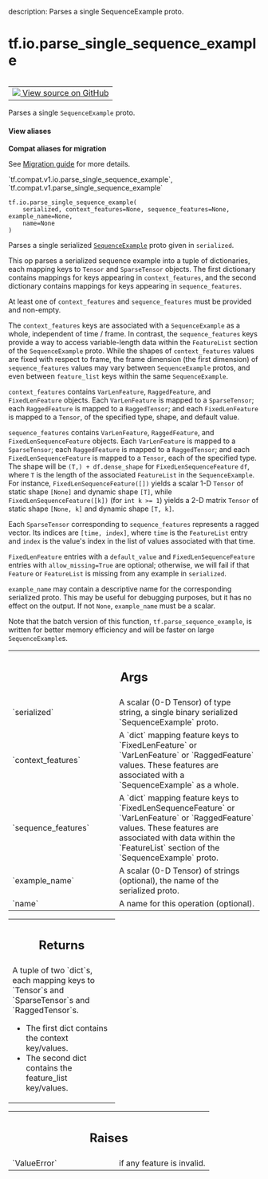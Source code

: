 description: Parses a single SequenceExample proto.

<div itemscope itemtype="http://developers.google.com/ReferenceObject">
<meta itemprop="name" content="tf.io.parse_single_sequence_example" />
<meta itemprop="path" content="Stable" />
</div>

# tf.io.parse_single_sequence_example

<!-- Insert buttons and diff -->

<table class="tfo-notebook-buttons tfo-api nocontent" align="left">
<td>
  <a target="_blank" href="https://github.com/tensorflow/tensorflow/blob/r2.4/tensorflow/python/ops/parsing_ops.py#L698-L808">
    <img src="https://www.tensorflow.org/images/GitHub-Mark-32px.png" />
    View source on GitHub
  </a>
</td>
</table>



Parses a single `SequenceExample` proto.

<section class="expandable">
  <h4 class="showalways">View aliases</h4>
  <p>
<b>Compat aliases for migration</b>
<p>See
<a href="https://www.tensorflow.org/guide/migrate">Migration guide</a> for
more details.</p>
<p>`tf.compat.v1.io.parse_single_sequence_example`, `tf.compat.v1.parse_single_sequence_example`</p>
</p>
</section>

<pre class="devsite-click-to-copy prettyprint lang-py tfo-signature-link">
<code>tf.io.parse_single_sequence_example(
    serialized, context_features=None, sequence_features=None, example_name=None,
    name=None
)
</code></pre>



<!-- Placeholder for "Used in" -->

Parses a single serialized [`SequenceExample`](https://www.tensorflow.org/code/tensorflow/core/example/example.proto)
proto given in `serialized`.

This op parses a serialized sequence example into a tuple of dictionaries,
each mapping keys to `Tensor` and `SparseTensor` objects.
The first dictionary contains mappings for keys appearing in
`context_features`, and the second dictionary contains mappings for keys
appearing in `sequence_features`.

At least one of `context_features` and `sequence_features` must be provided
and non-empty.

The `context_features` keys are associated with a `SequenceExample` as a
whole, independent of time / frame.  In contrast, the `sequence_features` keys
provide a way to access variable-length data within the `FeatureList` section
of the `SequenceExample` proto.  While the shapes of `context_features` values
are fixed with respect to frame, the frame dimension (the first dimension)
of `sequence_features` values may vary between `SequenceExample` protos,
and even between `feature_list` keys within the same `SequenceExample`.

`context_features` contains `VarLenFeature`, `RaggedFeature`, and
`FixedLenFeature` objects. Each `VarLenFeature` is mapped to a `SparseTensor`;
each `RaggedFeature` is mapped to a `RaggedTensor`; and each `FixedLenFeature`
is mapped to a `Tensor`, of the specified type, shape, and default value.

`sequence_features` contains `VarLenFeature`, `RaggedFeature`, and
`FixedLenSequenceFeature` objects. Each `VarLenFeature` is mapped to a
`SparseTensor`; each `RaggedFeature` is mapped to a `RaggedTensor`; and each
`FixedLenSequenceFeature` is mapped to a `Tensor`, each of the specified type.
The shape will be `(T,) + df.dense_shape` for `FixedLenSequenceFeature` `df`,
where `T` is the length of the associated `FeatureList` in the
`SequenceExample`. For instance, `FixedLenSequenceFeature([])` yields a scalar
1-D `Tensor` of static shape `[None]` and dynamic shape `[T]`, while
`FixedLenSequenceFeature([k])` (for `int k >= 1`) yields a 2-D matrix `Tensor`
of static shape `[None, k]` and dynamic shape `[T, k]`.

Each `SparseTensor` corresponding to `sequence_features` represents a ragged
vector.  Its indices are `[time, index]`, where `time` is the `FeatureList`
entry and `index` is the value's index in the list of values associated with
that time.

`FixedLenFeature` entries with a `default_value` and `FixedLenSequenceFeature`
entries with `allow_missing=True` are optional; otherwise, we will fail if
that `Feature` or `FeatureList` is missing from any example in `serialized`.

`example_name` may contain a descriptive name for the corresponding serialized
proto. This may be useful for debugging purposes, but it has no effect on the
output. If not `None`, `example_name` must be a scalar.

Note that the batch version of this function, `tf.parse_sequence_example`,
is written for better memory efficiency and will be faster on large
`SequenceExample`s.

<!-- Tabular view -->
 <table class="responsive fixed orange">
<colgroup><col width="214px"><col></colgroup>
<tr><th colspan="2"><h2 class="add-link">Args</h2></th></tr>

<tr>
<td>
`serialized`
</td>
<td>
A scalar (0-D Tensor) of type string, a single binary
serialized `SequenceExample` proto.
</td>
</tr><tr>
<td>
`context_features`
</td>
<td>
A `dict` mapping feature keys to `FixedLenFeature` or
`VarLenFeature` or `RaggedFeature` values. These features are associated
with a `SequenceExample` as a whole.
</td>
</tr><tr>
<td>
`sequence_features`
</td>
<td>
A `dict` mapping feature keys to
`FixedLenSequenceFeature` or `VarLenFeature` or `RaggedFeature` values.
These features are associated with data within the `FeatureList` section
of the `SequenceExample` proto.
</td>
</tr><tr>
<td>
`example_name`
</td>
<td>
A scalar (0-D Tensor) of strings (optional), the name of
the serialized proto.
</td>
</tr><tr>
<td>
`name`
</td>
<td>
A name for this operation (optional).
</td>
</tr>
</table>



<!-- Tabular view -->
 <table class="responsive fixed orange">
<colgroup><col width="214px"><col></colgroup>
<tr><th colspan="2"><h2 class="add-link">Returns</h2></th></tr>
<tr class="alt">
<td colspan="2">
A tuple of two `dict`s, each mapping keys to `Tensor`s and `SparseTensor`s
and `RaggedTensor`s.

* The first dict contains the context key/values.
* The second dict contains the feature_list key/values.
</td>
</tr>

</table>



<!-- Tabular view -->
 <table class="responsive fixed orange">
<colgroup><col width="214px"><col></colgroup>
<tr><th colspan="2"><h2 class="add-link">Raises</h2></th></tr>

<tr>
<td>
`ValueError`
</td>
<td>
if any feature is invalid.
</td>
</tr>
</table>

